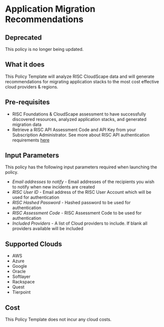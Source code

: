 # Application Migration Recommendations

## Deprecated

This policy is no longer being updated.

## What it does

This Policy Template will analyze RISC CloudScape data and will generate recommendations for migrating application stacks to the most cost effective cloud providers & regions.

## Pre-requisites

- RISC Foundations & CloudScape assessment to have successfully discovered resources, analyzed application stacks, and generated migration data
- Retrieve a RISC API Assessment Code and API Key from your Subscription Administrator.  See more about RISC API authentication requirements [here](https://portal.riscnetworks.com/app/documentation/?path=/using-the-platform/restful-api-access/)

## Input Parameters

This policy has the following input parameters required when launching the policy.

- *Email addresses to notify* - Email addresses of the recipients you wish to notify when new incidents are created
- *RISC User ID* - Email address of the RISC User Account which will be used for authentication
- *RISC Hashed Password* - Hashed password to be used for authentication
- *RISC Assessment Code* - RISC Assessment Code to be used for authentication
- *Included Providers* - A list of Cloud providers to include. If blank all providers available will be included

## Supported Clouds

- AWS
- Azure
- Google
- Oracle
- Softlayer
- Rackspace
- Quest
- Tierpoint

## Cost

This Policy Template does not incur any cloud costs.
